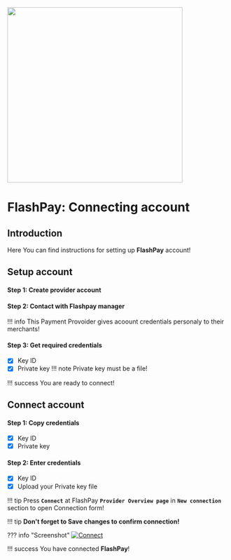 <img src="https://static.openfintech.io/payment_providers/flashpay/logo.png?w=400" width="400px" >

# FlashPay: Connecting account

## Introduction

Here You can find  instructions for setting up **FlashPay** account!

## Setup account

#### Step 1: Create provider account

#### Step 2: Contact with Flashpay manager

!!! info
    This Payment Provoider gives acoount credentials personaly to their merchants!

#### Step 3: Get required credentials

- [x] Key ID
- [x] Private key
    !!! note
        Private key must be a file!

!!! success
    You are ready to connect!
    
## Connect account

#### Step 1: Copy credentials

- [x] Key ID
- [x] Private key

#### Step 2: Enter credentials

- [x] Key ID
- [x] Upload your Private key file

!!! tip
    Press **```Connect```** at FlashPay **```Provider Overview page```** in **```New connection```** section to open Connection form!

!!! tip
    **Don't forget to Save changes to confirm connection!**

??? info "Screenshot"
    [![Connect](images/flashpay-step_connect.png)](images/flashpay-step_connect.png)


!!! success
    You have connected **FlashPay**!